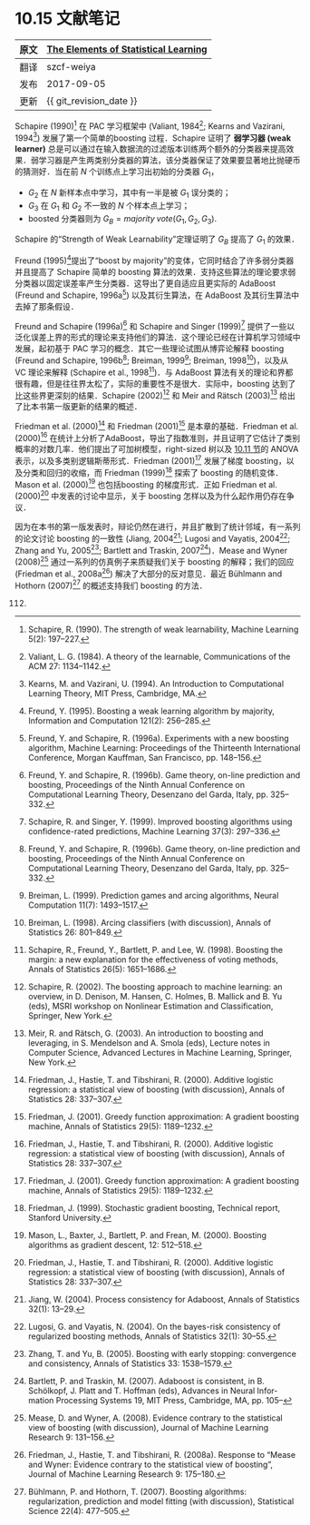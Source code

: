 # 10.15 文献笔记

| 原文   | [The Elements of Statistical Learning](https://web.stanford.edu/~hastie/ElemStatLearn/printings/ESLII_print12.pdf) |
| ---- | ---------------------------------------- |
| 翻译   | szcf-weiya                               |
| 发布 | 2017-09-05 |
| 更新 | {{ git_revision_date }} |

Schapire (1990)[^1] 在 PAC 学习框架中 (Valiant, 1984[^2]; Kearns and Vazirani, 1994[^3]) 发展了第一个简单的boosting 过程．Schapire 证明了 **弱学习器 (weak learner)** 总是可以通过在输入数据流的过滤版本训练两个额外的分类器来提高效果．弱学习器是产生两类别分类器的算法，该分类器保证了效果要显著地比抛硬币的猜测好．当在前 $N$ 个训练点上学习出初始的分类器 $G_1$，

- $G_2$ 在 $N$ 新样本点中学习，其中有一半是被 $G_1$ 误分类的；
- $G_3$ 在 $G_1$ 和 $G_2$ 不一致的 $N$ 个样本点上学习；
- boosted 分类器则为 $G_B=majority\; vote(G_1,G_2,G_3)$.

Schapire 的“Strength of Weak Learnability”定理证明了 $G_B$ 提高了 $G_1$ 的效果．

Freund (1995)[^4]提出了“boost by majority”的变体，它同时结合了许多弱分类器并且提高了 Schapire 简单的 boosting 算法的效果．支持这些算法的理论要求弱分类器以固定误差率产生分类器．这导出了更自适应且更实际的 AdaBoost (Freund and Schapire, 1996a[^5]) 以及其衍生算法，在 AdaBoost 及其衍生算法中去掉了那条假设．

Freund and Schapire (1996a)[^6] 和 Schapire and Singer (1999)[^7] 提供了一些以泛化误差上界的形式的理论来支持他们的算法．这个理论已经在计算机学习领域中发展，起初基于 PAC 学习的概念．其它一些理论试图从博弈论解释 boosting (Freund and Schapire, 1996b[^6]; Breiman, 1999[^9]; Breiman, 1998[^10])，以及从 VC 理论来解释 (Schapire et al., 1998[^11])．与 AdaBoost 算法有关的理论和界都很有趣，但是往往界太松了，实际的重要性不是很大．实际中，boosting 达到了比这些界更深刻的结果．Schapire (2002)[^12] 和 Meir and Rätsch (2003)[^13] 给出了比本书第一版更新的结果的概述．

Friedman et al. (2000)[^16] 和 Friedman (2001)[^15] 是本章的基础．Friedman et al. (2000)[^16] 在统计上分析了AdaBoost，导出了指数准则，并且证明了它估计了类别概率的对数几率．他们提出了可加树模型，right-sized 树以及 [10.11 节](10.11-Right-Sized-Trees-for-Boosting.md)的 ANOVA 表示，以及多类别逻辑斯蒂形式．Friedman (2001)[^17] 发展了梯度 boosting，以及分类和回归的收缩，而 Friedman (1999)[^18] 探索了 boosting 的随机变体．Mason et al. (2000)[^19] 也包括boosting 的梯度形式．正如 Friedman et al. (2000)[^20] 中发表的讨论中显示，关于 boosting 怎样以及为什么起作用仍存在争议．

因为在本书的第一版发表时，辩论仍然在进行，并且扩散到了统计邻域，有一系列的论文讨论 boosting 的一致性 (Jiang, 2004[^21]; Lugosi and Vayatis, 2004[^22]; Zhang and Yu, 2005[^23]; Bartlett and Traskin, 2007[^24])．Mease and Wyner (2008)[^25] 通过一系列的仿真例子来质疑我们关于 boosting 的解释；我们的回应 (Friedman et al., 2008a[^26]) 解决了大部分的反对意见．最近 Bühlmann and Hothorn (2007)[^27] 的概述支持我们 boosting 的方法．

[^1]: Schapire, R. (1990). The strength of weak learnability, Machine Learning 5(2): 197–227.
[^2]: Valiant, L. G. (1984). A theory of the learnable, Communications of the ACM 27: 1134–1142.
[^3]: Kearns, M. and Vazirani, U. (1994). An Introduction to Computational Learning Theory, MIT Press, Cambridge, MA.
[^4]: Freund, Y. (1995). Boosting a weak learning algorithm by majority, Information and Computation 121(2): 256–285.
[^5]: Freund, Y. and Schapire, R. (1996a). Experiments with a new boosting algorithm, Machine Learning: Proceedings of the Thirteenth International Conference, Morgan Kauffman, San Francisco, pp. 148–156.
[^6]: Freund, Y. and Schapire, R. (1996b). Game theory, on-line prediction and boosting, Proceedings of the Ninth Annual Conference on Computational Learning Theory, Desenzano del Garda, Italy, pp. 325–332.
[^7]: Schapire, R. and Singer, Y. (1999). Improved boosting algorithms using confidence-rated predictions, Machine Learning 37(3): 297–336.
[^9]: Breiman, L. (1999). Prediction games and arcing algorithms, Neural Computation 11(7): 1493–1517.
[^10]: Breiman, L. (1998). Arcing classifiers (with discussion), Annals of Statistics 26: 801–849.
[^11]: Schapire, R., Freund, Y., Bartlett, P. and Lee, W. (1998). Boosting the margin: a new explanation for the effectiveness of voting methods, Annals of Statistics 26(5): 1651–1686.
[^12]: Schapire, R. (2002). The boosting approach to machine learning: an overview, in D. Denison, M. Hansen, C. Holmes, B. Mallick and B. Yu (eds), MSRI workshop on Nonlinear Estimation and Classification, Springer, New York.
[^13]: Meir, R. and Rätsch, G. (2003). An introduction to boosting and leveraging, in S. Mendelson and A. Smola (eds), Lecture notes in Computer Science, Advanced Lectures in Machine Learning, Springer, New York.
[^15]: Friedman, J. (2001). Greedy function approximation: A gradient boosting machine, Annals of Statistics 29(5): 1189–1232.
[^16]: Friedman, J., Hastie, T. and Tibshirani, R. (2000). Additive logistic regression: a statistical view of boosting (with discussion), Annals of Statistics 28: 337–307.
[^17]: Friedman, J. (2001). Greedy function approximation: A gradient boosting machine, Annals of Statistics 29(5): 1189–1232.
[^18]: Friedman, J. (1999). Stochastic gradient boosting, Technical report, Stanford University.
[^19]: Mason, L., Baxter, J., Bartlett, P. and Frean, M. (2000). Boosting algorithms as gradient descent, 12: 512–518.
[^20]: Friedman, J., Hastie, T. and Tibshirani, R. (2000). Additive logistic regression: a statistical view of boosting (with discussion), Annals of Statistics 28: 337–307.
[^21]: Jiang, W. (2004). Process consistency for Adaboost, Annals of Statistics 32(1): 13–29.
[^22]: Lugosi, G. and Vayatis, N. (2004). On the bayes-risk consistency of regularized boosting methods, Annals of Statistics 32(1): 30–55.
[^23]: Zhang, T. and Yu, B. (2005). Boosting with early stopping: convergence and consistency, Annals of Statistics 33: 1538–1579.
[^24]: Bartlett, P. and Traskin, M. (2007). Adaboost is consistent, in
B. Schölkopf, J. Platt and T. Hoffman (eds), Advances in Neural Infor-
mation Processing Systems 19, MIT Press, Cambridge, MA, pp. 105–
112.
[^25]: Mease, D. and Wyner, A. (2008). Evidence contrary to the statistical view of boosting (with discussion), Journal of Machine Learning Research 9: 131–156.
[^26]: Friedman, J., Hastie, T. and Tibshirani, R. (2008a). Response to “Mease and Wyner: Evidence contrary to the statistical view of boosting”, Journal of Machine Learning Research 9: 175–180.
[^27]: Bühlmann, P. and Hothorn, T. (2007). Boosting algorithms: regularization, prediction and model fitting (with discussion), Statistical Science 22(4): 477–505.

